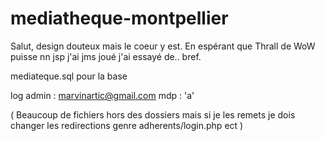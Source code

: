 # mediatheque-montpellier

Salut, design douteux mais le coeur y est. En espérant que Thrall de WoW puisse nn jsp j'ai jms joué j'ai essayé de.. bref. 

mediateque.sql pour la base 

log admin : 
marvinartic@gmail.com 
mdp : 'a'

( Beaucoup de fichiers hors des dossiers mais si je les remets je dois changer les redirections genre adherents/login.php ect ) 
